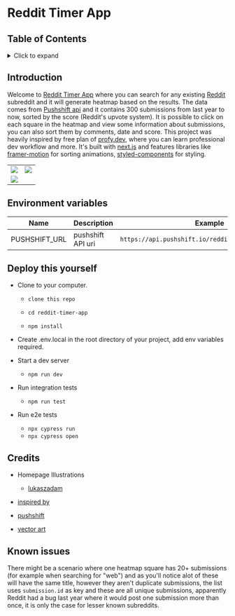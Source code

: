# Reddit Timer App

## Table of Contents

<details>
<summary>Click to expand</summary>
  
- [Introduction](#introduction)  
  
- [Environment Variables](#environment-variables)

- [Credits](#credits)

</details>

## Introduction

Welcome to [Reddit Timer App](https://reddit-timer-app.vercel.app/) where you can
search for any existing [Reddit](https://www.reddit.com/) subreddit and it will generate heatmap based on the results. The data comes from [Pushshift api](https://pushshift.io/api-parameters/) and
it contains 300 submissions from last year to now, sorted by the score (Reddit's upvote system). It is possible to click on each square in the heatmap and view some information about submissions, you can also sort them by comments, date and score. This project was heavily inspired by free plan of [profy.dev](https://profy.dev/project/reddit-timer), where you can learn professional dev workflow and more. It's built with [next.js](https://nextjs.org/) and features libraries like [framer-motion](https://www.framer.com/docs/) for sorting animations, [styled-components](https://styled-components.com/) for styling.

<table>
  <tr>
    <td align="left">
        <img src="https://user-images.githubusercontent.com/32775962/140656002-e3f8a400-74f3-41b2-9a7b-976fe8fccb1d.jpg" align="center" />
    </td>
    <td align="right">
        <img src="https://user-images.githubusercontent.com/32775962/140656017-f68d0022-add7-4edc-921b-d098a66fa05c.jpg" align="center" />
    </td>
  </tr>
  <tr>
    <td align="left">
        <img src="https://user-images.githubusercontent.com/32775962/140656064-2203ee0b-5890-4db2-9b5d-355482fc1db4.jpg" align="center" />
    </td>
  </tr>
</table>

## Environment variables

| Name          | Description       | Example                                              |
| ------------- | ----------------- | ---------------------------------------------------- |
| PUSHSHIFT_URL | pushshift API uri | `https://api.pushshift.io/reddit/search/submission/` |

## Deploy this yourself

- Clone to your computer.

  - `clone this repo`

  - `cd reddit-timer-app`

  - `npm install`

- Create .env.local in the root directory of your project, add env variables required.

- Start a dev server

  - `npm run dev`

- Run integration tests

  - `npm run test`

- Run e2e tests

  - `npx cypress run`
  - `npx cypress open`

## Credits

- Homepage Illustrations

  - [lukaszadam](https://lukaszadam.com/illustrations)

- [inspired by](https://profy.dev/project/reddit-timer)
- [pushshift](https://pushshift.io/)
- [vector art](https://iconmonstr.com/)

## Known issues

There might be a scenario where one heatmap square has 20+ submissions (for example when searching for "web") and as you'll notice alot of these will have the same title, however they aren't duplicate submissions,
the list uses `submission.id` as key and these are all unique submissions, apparently Reddit had a bug last year where it would post one submission more than once, it is only the case for lesser known subreddits.
